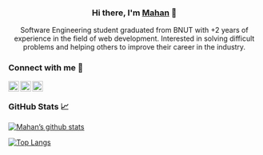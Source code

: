 <h3 align="center">
Hi there, I'm <a href="https://www.yushi.dev/" target="_blank" rel="noreferrer">Mahan</a> 👋
</h3>

<p align="center">
Software Engineering student graduated from BNUT with +2 years of experience in the field of web development. Interested in solving difficult problems and helping others to improve their career in the industry.
</p> 

### Connect with me 🤝

<a href="https://www.linkedin.com/in/yushi95/"><img align="left" src="https://raw.githubusercontent.com/yushi1007/yushi1007/main/images/linkedin.svg" alt="Yu Shi | LinkedIn" width="21px"/></a>
<a href="https://instagram.com/yushi.95"><img align="left" src="https://raw.githubusercontent.com/yushi1007/yushi1007/main/images/instagram.svg" alt="Yu Shi | Instagram" width="21px"/></a>
<a href="https://yushi95.medium.com/"><img align="left" src="https://raw.githubusercontent.com/yushi1007/yushi1007/main/images/medium.svg" alt="Yu Shi | Medium" width="21px"/></a>
</br>

### GitHub Stats 📈

[![Mahan’s github stats](https://github-readme-stats.vercel.app/api?username=moonergeek&show_icons=true&theme=radical)](https://github.com/moonergeek)

[![Top Langs](https://github-readme-stats.vercel.app/api/top-langs/?username=moonergeek&layout=compact&show_icons=true&theme=radical)](https://github.com/moonergeek)
